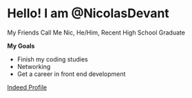 <!DOCTYPE html>
<html lang="en">
  <body>
    <main>
      <h1>Hello! I am @NicolasDevant</h1>
      <section>
        <p>My Friends Call Me Nic, He/Him, Recent High School Graduate</p>
        <b>My Goals</b>
        <ul>
          <li>Finish my coding studies</li>
          <li>Networking</li>
          <li>Get a career in front end development</li>
        </ul>
      </section>
    </main>
    <section>
      <nav>
        <a href="https://my.indeed.com/p/nicolasd-zcttnc7">Indeed Profile</a>
      </nav>
    </section>
  </body>
</html>
